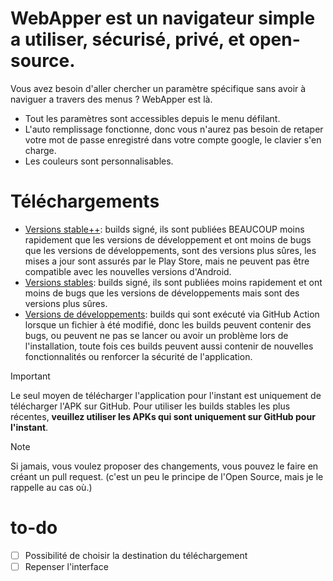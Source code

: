 # WebApper est un navigateur simple a utiliser, sécurisé, privé, et open-source.
Vous avez besoin d'aller chercher un paramètre spécifique sans avoir à naviguer a travers des menus ? WebApper est là.

 - Tout les paramètres sont accessibles depuis le menu défilant.
 - L'auto remplissage fonctionne, donc vous n'aurez pas besoin de retaper votre mot de passe enregistré dans votre compte google, le clavier s'en charge.
 - Les couleurs sont personnalisables.
# Téléchargements
- [Versions stable++](https://play.google.com/store/apps/details?id=com.hugdev.webapper): builds signé, ils sont publiées BEAUCOUP moins rapidement que les versions de développement et ont moins de bugs que les versions de développements, sont des versions plus sûres, les mises a jour sont assurés par le Play Store, mais ne peuvent pas être compatible avec les nouvelles versions d'Android.
- [Versions stables](https://github.com/hugococa2004/WebApper/releases): builds signé, ils sont publiées moins rapidement et ont moins de bugs que les versions de développements mais sont des versions plus sûres.
- [Versions de développements](https://github.com/hugococa2004/WebApper/actions?query=is%3Asuccess): builds qui sont exécuté via GitHub Action lorsque un fichier à été modifié, donc les builds peuvent contenir des bugs, ou peuvent ne pas se lancer ou avoir un problème lors de l'installation, toute fois ces builds peuvent aussi contenir de nouvelles fonctionnalités ou renforcer la sécurité de l'application.
> [!IMPORTANT]
> Le seul moyen de télécharger l'application pour l'instant est uniquement de télécharger l'APK sur GitHub.
Pour utiliser les builds stables les plus récentes, **veuillez utiliser les APKs qui sont uniquement sur GitHub pour l'instant**.

> [!NOTE]
> Si jamais, vous voulez proposer des changements, vous pouvez le faire en créant un pull request. (c'est un peu le principe de l'Open Source, mais je le rappelle au cas où.)

# to-do
- [ ] Possibilité de choisir la destination du téléchargement
- [ ] Repenser l'interface
